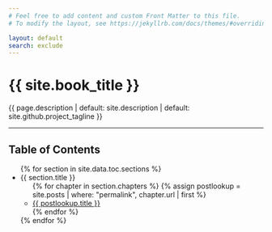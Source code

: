 ```yaml
---
# Feel free to add content and custom Front Matter to this file.
# To modify the layout, see https://jekyllrb.com/docs/themes/#overriding-theme-defaults

layout: default
search: exclude
---
```

<h1 class="mt-3">{{ site.book_title  }}</h1>
<p class="lead">{{ page.description | default: site.description | default: site.github.project_tagline }}</p>
<hr />

## Table of Contents

<ul>
{% for section in site.data.toc.sections %}
    <li>  
        {{ section.title }}
        <ul>
            {% for chapter in section.chapters %}
            {% assign postlookup = site.posts | where: "permalink", chapter.url | first %}
            <li>
            <a class="" href="{{ chapter.url | prepend:site.baseurl }}">{{ postlookup.title }}</a>
            </li>
            {% endfor %}
        </ul>
    </li>
{% endfor %}
<!--
{% for category in site.categories %}
    <li>
    {{ category[0]}} 
        <ul>
    {% for post in category[1] reversed %}
        <li>
        <a class="" href="{{ post.url | prepend:site.baseurl }}">{{ post.title }}</a>
        </li>
    {% endfor %}
        </ul>
    </li>
{% endfor %}
</ul>
//--->